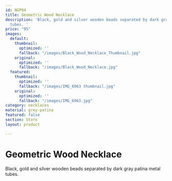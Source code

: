 ```yaml
---
id: NGP04
title: Geometric Wood Necklace
description: 'Black, gold and silver wooden beads separated by dark gray patina metal
  tubes. '
price: "95"
images:
  default:
    thumbnail:
      optimized: ''
      fallback: "/images/Black_Wood_Necklace_Thumbnail.jpg"
    original:
      optimized: ''
      fallback: "/images/Black_Wood_Necklace.jpg"
  featured:
    thumbnail:
      optimized: ''
      fallback: "/images/IMG_6963 thumbnail.jpg"
    original:
      optimized: ''
      fallback: "/images/IMG_6963.jpg"
category: necklaces
material: grey-patina
featured: false
section: Store
layout: product

---
```

# Geometric Wood Necklace

Black, gold and silver wooden beads separated by dark gray patina metal tubes.